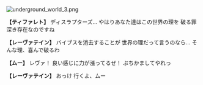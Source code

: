 
![underground_world_3.png](../images/backgrounds/underground_world_3.png)

**【ティファレト】**
ディスラプターズ…
やはりあなた達はこの世界の理を
破る罪深き存在なのですね

**【レーヴァテイン】**
バイブスを消去することが
世界の理だって言うのなら…
そんな理、喜んで破るわ

**【ムー】**
レヴァ！
良い感じに力が漲ってるぜ！
ぶちかましてやれっ

**【レーヴァテイン】**
おっけ
行くよ、ムー